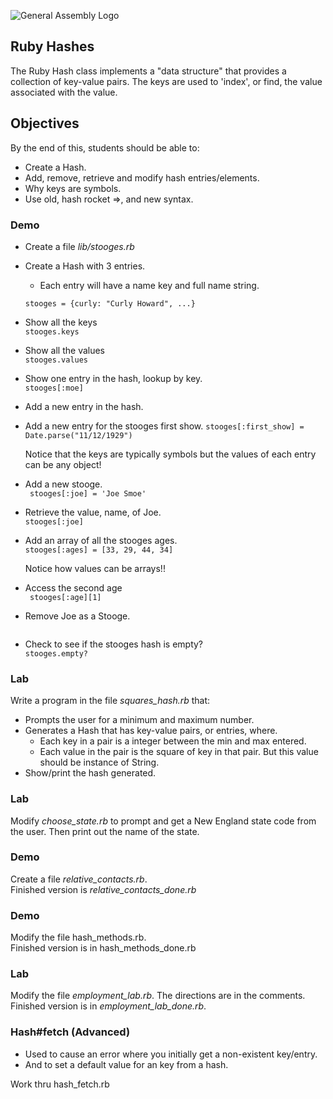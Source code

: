![General Assembly Logo](http://i.imgur.com/ke8USTq.png)

## Ruby Hashes

The Ruby Hash class implements a "data structure" that provides a
collection of key-value pairs. The keys are used to 'index', or find,
the value associated with the value.

## Objectives

By the end of this, students should be able to:

- Create a Hash.
- Add, remove, retrieve and modify hash entries/elements.
- Why keys are symbols.
- Use old, hash rocket =>, and new syntax.

### Demo


* Create a file _lib/stooges.rb_
* Create a Hash with 3 entries. 
	* Each entry will have a name key and full name string.  
	
	```stooges = {curly: "Curly Howard", ...}```
* Show all the keys  
	```stooges.keys```
* Show all the values  
	```stooges.values```
* Show one entry in the hash, lookup by key.  
	```stooges[:moe]```
* Add a new entry in the hash.
* Add a new entry for the stooges first show.
	```stooges[:first_show] = Date.parse("11/12/1929")```
	
	Notice that the keys are typically symbols but the 
	values of each entry can be any object!
	
* Add a new stooge.  
	``` stooges[:joe] = 'Joe Smoe'```
* Retrieve the value, name, of Joe.  
	```stooges[:joe]```
* Add an array of all the stooges ages.  
	```stooges[:ages] = [33, 29, 44, 34]```

	Notice how values can be arrays!!
* Access the second age   
	``` stooges[:age][1]```
	
* Remove Joe as a Stooge. 
	```stooges.delete(:joe)

* Check to see if the stooges hash is empty?  
	```stooges.empty?```


### Lab 
Write a program in the file _squares_hash.rb_ that:  
* Prompts the user for a minimum and maximum number.  
* Generates a Hash that has key-value pairs, or entries, where.    
	* Each key in a pair is a integer between the min and max entered.  
	* Each value in the pair is the square of key in that pair. But this value should be instance of String. 
* Show/print the hash generated.

### Lab
Modify _choose_state.rb_ to prompt and get a New England state code from the user. Then print out the name of the state.  

### Demo
Create a file _relative_contacts.rb_.   
Finished version is  _relative_contacts_done.rb_

### Demo
Modify the file hash_methods.rb.  
Finished version is in hash_methods_done.rb

### Lab
Modify the file _employment_lab.rb_. The directions are in the comments.  
Finished version is in _employment_lab_done.rb_.  

### Hash#fetch (Advanced)
* Used to cause an error where you initially get a non-existent key/entry.
* And to set a default value for an key from a hash.

Work thru hash_fetch.rb
